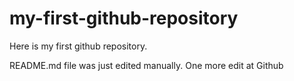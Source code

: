 # my-first-github-repository
Here is my first github repository. 

README.md file was just edited manually. One more edit at Github
